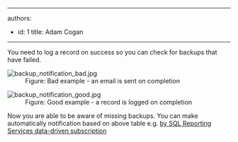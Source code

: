 

---
authors:
  - id: 1
    title: Adam Cogan
---




<span class='intro'> You need to log a record on success so you can check for backups that have failed. <br> </span>

<dl class="badImage"><dt><img src="/PublishingImages/backup_notification_bad.jpg" alt="backup_notification_bad.jpg" /></dt><dd>Figure&#58; Bad example - an email is sent on completion</dd></dl><dl class="goodImage"><dt><img src="/PublishingImages/backup_notification_good.jpg" alt="backup_notification_good.jpg" /></dt><dd>Figure&#58; Good example - a record is logged on completion</dd></dl><p>​​​Now you are able to be aware of missing backups. You can make automatically notification based on above table e.g.&#160;<a href="https&#58;//www.ssw.com.au/ssw/KB/KB.aspx?KBID=Q1455840">by SQL Reporting Services data-driven subscription</a></p>
​​<br>


